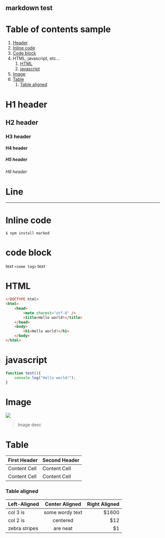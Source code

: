 ## markdown test

# Table of contents sample

1. [Header](#header)
2. [Inline code](#inlinecode)
3. [Code block](#codeblock)
4. HTML, javascript, etc...
	1. [HTML](#html)
	2. [javascript](#javascript)
5. [Image](#image)
6. [Table](#table)
	1. [Table aligned](#tableaglined)

<a name="header"></a>
# H1 header
## H2 header
### H3 header
#### H4 header
##### H5 header
###### H6 header

# Line
-------------


<a name="inlinecode"></a>
# Inline code

`$ npm install marked`

<a name="codeblock"></a>
# code block 

text `<some tag>` text

<a name="html"></a>
# HTML

```HTML
<!DOCTYPE html>
<html>
    <head>
        <mate charest="utf-8" />
        <title>Hello world!</title>
    </head>
    <body>
        <h1>Hello world!</h1>
    </body>
</html>
```

<a name="javascript"></a>
# javascript

```javascript
function test(){
	console.log("Hello world!");
}
```

<a name="image"></a>
# Image

![](https://pandao.github.io/editor.md/examples/images/4.jpg)
> Image desc

<a name="table"></a>
# Table

| First Header  | Second Header |
| ------------- | ------------- |
| Content Cell  | Content Cell  |
| Content Cell  | Content Cell  |

<a name="tableaglined"></a>
### Table aligned

| Left-Aligned  | Center Aligned  | Right Aligned |
| ------------- |:---------------:| -----:|
| col 3 is      | some wordy text | $1600 |
| col 2 is      | centered        |   $12 |
| zebra stripes | are neat        |    $1 |



